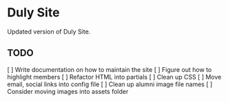 # Duly Site

Updated version of Duly Site.

## TODO

[ ] Write documentation on how to maintain the site
[ ] Figure out how to highlight members
[ ] Refactor HTML into partials
[ ] Clean up CSS
[ ] Move email, social links into config file
[ ] Clean up alumni image file names
[ ] Consider moving images into assets folder
